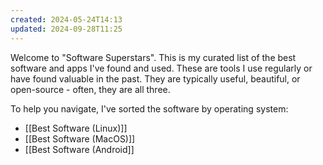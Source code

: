```yaml
---
created: 2024-05-24T14:13
updated: 2024-09-28T11:25
---
```

Welcome to "Software Superstars". This is my curated list of the best software and apps I've found and used. These are tools I use regularly or have found valuable in the past. They are typically useful, beautiful, or open-source - often, they are all three.

To help you navigate, I've sorted the software by operating system:

- [[Best Software (Linux)]]
- [[Best Software (MacOS)]]
- [[Best Software (Android]]
